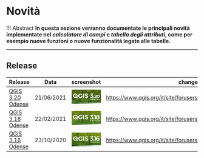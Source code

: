 # Novità

!!! Abstract
    **In questa sezione verranno documentate le principali novità implementate nel _calcolatore di campi_ e _tabella degli attributi_, come per esempio nuove funzioni o nuove funzionalità legate alle tabelle.**

---

## Release

Release        | Data | screenshot | changelog
---------------|------|------------|----------
[QGIS 3.20 Odense](novita_320.md)  |21/06/2021 | ![](../img/splashscreen/splash_3_20.png) | <https://www.qgis.org/it/site/forusers/visualchangelog320/index.html>
[QGIS 3.18 Odense](novita_320.md)  | 22/02/2021 | ![](../img/splashscreen/splash_3_18.png) | <https://www.qgis.org/it/site/forusers/visualchangelog318/index.html>
[QGIS 3.16 Odense](novita_320.md)  | 23/10/2020 | ![](../img/splashscreen/splash_3_16.png) | <https://www.qgis.org/it/site/forusers/visualchangelog316/index.html>